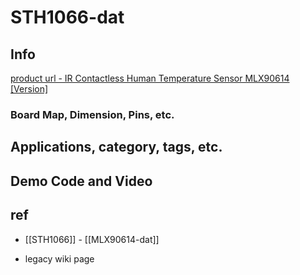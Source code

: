 
# STH1066-dat

## Info

[product url - IR Contactless Human Temperature Sensor MLX90614 [Version]](https://www.electrodragon.com/product/ir-contactless-temperature-sensor-mlx90614-wserial-output/)

### Board Map, Dimension, Pins, etc.

## Applications, category, tags, etc. 

## Demo Code and Video

## ref 

- [[STH1066]] - [[MLX90614-dat]]

- legacy wiki page 
